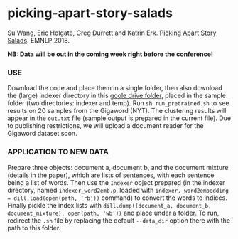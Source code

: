 # picking-apart-story-salads

Su Wang, Eric Holgate, Greg Durrett and Katrin Erk. [Picking Apart Story Salads](http://suwangcompling.com/wp-content/uploads/2018/09/emnlp-2018-official.pdf). EMNLP 2018.

**NB: Data will be out in the coming week right before the conference!**

### USE
Download the code and place them in a single folder, then also download the (large) indexer directory in this [goole drive folder](https://drive.google.com/drive/folders/1n2yUvb0L-aVOJxzYEzI0q4aLtk7Mi__x?usp=sharing), placed in the sample folder (two directories: indexer and temp). Run `sh run_pretrained.sh` to see results on 20 samples from the Gigaword (NYT). The clustering results will appear in the `out.txt` file (sample output is prepared in the current file). Due to publishing restrictions, we will upload a document reader for the Gigaword dataset soon.

### APPLICATION TO NEW DATA
Prepare three objects: document a, document b, and the document mixture (details in the paper), which are lists of sentences, with each sentence being a list of words. Then use the `Indexer` object prepared (in the indexer directory, named `indexer_word2emb.p`, loaded with `indexer, word2embedding = dill.load(open(path, 'rb'))` command) to convert the words to indices. Finally pickle the index lists with `dill.dump((document_a, document_b, document_mixture), open(path, 'wb'))` and place under a folder. To run, redirect the `.sh` file by replacing the default `--data_dir` option there with the path to this folder.
